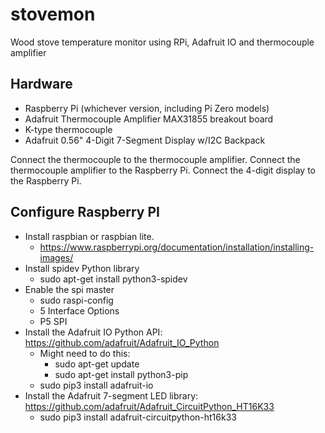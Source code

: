 # stovemon
Wood stove temperature monitor using RPi, Adafruit IO and thermocouple amplifier

## Hardware

* Raspberry Pi (whichever version, including Pi Zero models)
* Adafruit Thermocouple Amplifier MAX31855 breakout board
* K-type thermocouple
* Adafruit 0.56" 4-Digit 7-Segment Display w/I2C Backpack

Connect the thermocouple to the thermocouple amplifier.
Connect the thermocouple amplifier to the Raspberry Pi.
Connect the 4-digit display to the Raspberry Pi.

## Configure Raspberry PI

* Install raspbian or raspbian lite. 
    * https://www.raspberrypi.org/documentation/installation/installing-images/
* Install spidev Python library
    * sudo apt-get install python3-spidev
* Enable the spi master
    * sudo raspi-config
    * 5 Interface Options
    * P5 SPI
* Install the Adafruit IO Python API: https://github.com/adafruit/Adafruit_IO_Python
    * Might need to do this:
        * sudo apt-get update
        * sudo apt-get install python3-pip
    * sudo pip3 install adafruit-io
* Install the Adafruit 7-segment LED library: https://github.com/adafruit/Adafruit_CircuitPython_HT16K33
    * sudo pip3 install adafruit-circuitpython-ht16k33

